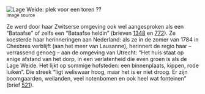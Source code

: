 ![Lage Weide: plek voor een toren ??](/assets/data-models/stories/20210000018_bvz_lage-weide-plek-voor-een-toren-/featured.jpg)<br><small><utm-source sourceUrl="https://hetutrechtsarchief.nl/beeldmateriaal/detail/ba4692ab-ee67-5856-be4b-1d99c9341969">Image source</utm-source></small>

Ze werd door haar Zwitserse omgeving ook wel aangesproken als een “Bataafse” of zelfs een “Bataafse heldin” (brieven [1348](https://charriere.huygens.knaw.nl/edition/entry/3072) en [772](https://charriere.huygens.knaw.nl/edition/entry/2496)). Ze koesterde haar herinneringen aan Nederland: als ze in de zomer van 1784 in Chexbres verblijft (aan het meer van Lausanne), herinnert de regio haar – verrassend genoeg – aan de omgeving van Utrecht: “Het huis staat op enige afstand van het dorp, in een verlatenheid die even groen is als de Lage Weide. Het lijkt op sommige hofsteden: een binnenplaats, kippen, rode luiken”. Die streek “ligt weliswaar hoog, maar het is er niet droog. Er zijn boomgaarden, weilanden, veel notenbomen en ook heel wat fonteinen” (brief [521](https://charriere.huygens.knaw.nl/edition/entry/2245)).
